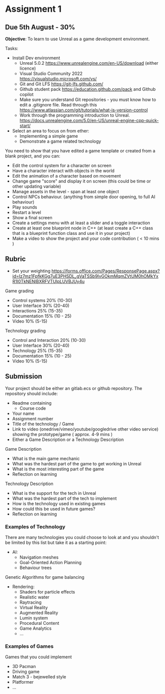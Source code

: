 # Assignment 1

## Due 5th August - 30%

**Objective**: To learn to use Unreal as a game development environment.

Tasks:
 * Install Dev environment
   * Unreal 5.0.2 https://www.unrealengine.com/en-US/download (either licence)
   * Visual Studio Community 2022 https://visualstudio.microsoft.com/vs/
   * Git and Git LFS https://git-lfs.github.com/
   * Github student pack https://education.github.com/pack and Github copilot
   * Make sure you understand Git repositories - you must know how to edit a .gitignore file. Read through this https://www.atlassian.com/git/tutorials/what-is-version-control
   * Work through the programming introduction to Unreal. https://docs.unrealengine.com/5.0/en-US/unreal-engine-cpp-quick-start/
 * Select an area to focus on from ether:
   * Implementing a simple game
   * Demonstrate a game related technology

You need to show that you have edited a game template or created from a blank project, and you can:
   * Edit the control system for a character on screen
   * Have a character interact with objects in the world
   * Edit the animation of a character based on movement
   * Change game "score" and display it on screen (this could be time or other updating variable)
   * Manage assets in the level - span at least one object
   * Control NPCs behaviour. (anything from simple door opening, to full AI behaviour)
   * Play sounds
   * Restart a level
   * Show a final screen
   * Create a settings menu with at least a slider and a toggle interaction
   * Create at least one blueprint node in C++ (at least create a C++ class that is a blueprint function class and use it in your project)
   * Make a video to show the project and your code contribution ( < 10 mins )

## Rubric
 * Set your weighting https://forms.office.com/Pages/ResponsePage.aspx?id=Iz7mz1FpfkKGg7uE3PHSDL_gVaTSSb9IvGOkmMqmZVtUM0hOMkYxR1I0TkNENlBXRFVTUlpLUVBJUy4u

Game grading
 * Control systems 20% (10-30)
 * User Interface 30% (20-40)
 * Interactions 25% (15-35)
 * Documentation 15% (10 - 25)
 * Video 10% (5-15)

Technology grading
 * Control and Interaction 20% (10-30)
 * User Interface 30% (20-40)
 * Technology 25% (15-35)
 * Documentation 15% (10 - 25)
 * Video 10% (5-15)

## Submission
Your project should be either an gitlab.ecs or github repository. The repository should include:
 * Readme containing
   * Course code
 * Your name
 * Assignment number
 * Title of the technology / Game
 * Link to video (onedrive/vimeo/youtube/googledrive other video service) showing the prototype/game ( approx. 4-9 mins )
 * Either a Game Description or a Technology Description

Game Description
 * What is the main game mechanic
 * What was the hardest part of the game to get working in Unreal
 * What is the most interesting part of the game
 * Reflection on learning

Technology Description
 * What is the support for the tech in Unreal
 * What was the hardest part of the tech to implement
 * How is the technology used in existing games
 * How could this be used in future games?
 * Reflection on learning

### Examples of Technology
There are many technologies you could choose to look at and you shouldn't be limited by this list but take it as a starting point:
 * AI:
   * Navigation meshes
   * Goal-Oriented Action Planning
   * Behaviour trees

Genetic Algorithms for game balancing
 * Rendering:
   * Shaders for particle effects
   * Realistic water
   * Raytracing
   * Virtual Reality
   * Augmented Reality
   * Lumin system
   * Procedural Content
   * Game Analytics
   * ...

### Examples of Games
Games that you could implement
 * 3D Pacman
 * Driving game
 * Match 3 - bejewelled style
 * Platformer
 * ...
